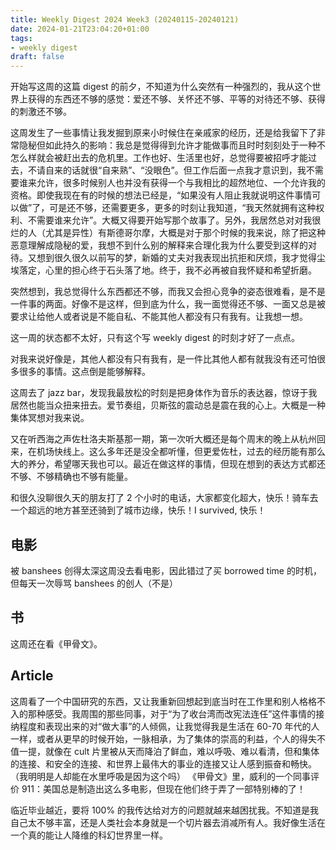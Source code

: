 ```yaml
---
title: Weekly Digest 2024 Week3 (20240115-20240121)
date: 2024-01-21T23:04:20+01:00
tags:
- weekly digest
draft: false
---
```

开始写这周的这篇 digest 的前夕，不知道为什么突然有一种强烈的，我从这个世界上获得的东西还不够的感觉：爱还不够、关怀还不够、平等的对待还不够、获得的刺激还不够。

这周发生了一些事情让我发掘到原来小时候住在亲戚家的经历，还是给我留下了非常隐秘但如此持久的影响：我总是觉得得到允许才能做事而且时时刻刻处于一种不怎么样就会被赶出去的危机里。工作也好、生活里也好，总觉得要被招呼才能过去，不请自来的话就很“自来熟”、“没眼色”。但工作后面一点我才意识到，我不需要谁来允许，很多时候别人也并没有获得一个与我相比的超然地位、一个允许我的资格。即使我现在有的时候的想法已经是，“如果没有人阻止我就说明这件事情可以做”了，可是还不够，还需要更多，更多的时刻让我知道，“我天然就拥有这种权利、不需要谁来允许”。大概又得要开始写那个故事了。另外，我居然总对对我很烂的人（尤其是异性）有斯德哥尔摩，大概是对于那个时候的我来说，除了把这种恶意理解成隐秘的爱，我想不到什么别的解释来合理化我为什么要受到这样的对待。又想到很久很久以前写的梦，新婚的丈夫对我表现出抗拒和厌烦，我才觉得尘埃落定，心里的担心终于石头落了地。终于，我不必再被自我怀疑和希望折磨。

突然想到，我总觉得什么东西都还不够，而我又会担心竞争的姿态很难看，是不是一件事的两面。好像不是这样，但到底为什么，我一面觉得还不够、一面又总是被要求让给他人或者说是不能自私、不能其他人都没有只有我有。让我想一想。

这一周的状态都不太好，只有这个写 weekly digest 的时刻才好了一点点。

对我来说好像是，其他人都没有只有我有，是一件比其他人都有就我没有还可怕很多很多的事情。这点倒是能够解释。

这周去了 jazz bar，发现我最放松的时刻是把身体作为音乐的表达器，惊讶于我居然也能当众扭来扭去。爱节奏组，贝斯弦的震动总是震在我的心上。大概是一种集体冥想对我来说。

又在听西海之声佐杜洛夫斯基那一期，第一次听大概还是每个周末的晚上从杭州回来，在机场快线上。这么多年还是没全都听懂，但更爱佐杜，过去的经历能有那么大的养分，希望哪天我也可以。最近在做这样的事情，但现在想到的表达方式都还不够、不够精确也不够有能量。

和很久没聊很久天的朋友打了 2 个小时的电话，大家都变化超大，快乐！骑车去一个超远的地方甚至还骑到了城市边缘，快乐！I survived, 快乐！

## 电影
被 banshees 创得太深这周没去看电影，因此错过了买 borrowed time 的时机，但每天一次辱骂 banshees 的创人（不是）

## 书
这周还在看《甲骨文》。

## Article
这周看了一个中国研究的东西，又让我重新回想起到底当时在工作里和别人格格不入的那种感受。我周围的那些同事，对于“为了收台湾而改宪法连任”这件事情的接纳程度和表现出来的对“做大事”的人倾佩，让我觉得我是生活在 60-70 年代的人一样，或者从更早的时候开始，一脉相承，为了集体的崇高的利益，个人的得失不值一提，就像在 cult 片里被从天而降泊了鲜血，难以呼吸、难以看清，但和集体的连接、和安全的连接、和世界上最伟大的事业的连接又让人感到振奋和畅快。（我明明是人却能在水里呼吸是因为这个吗）
《甲骨文》里，威利的一个同事评价 911：美国总是制造出这么多电影，但现在他们终于弄了一部特别棒的了！

临近毕业越近，要将 100% 的我传达给对方的问题就越来越困扰我。不知道是我自己太不够丰富，还是人类社会本身就是一个切片器去消减所有人。我好像生活在一个真的能让人降维的科幻世界里一样。